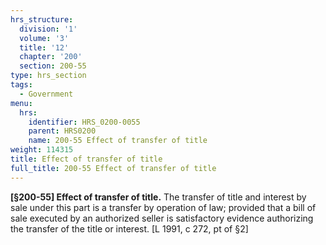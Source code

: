 ```yaml
---
hrs_structure:
  division: '1'
  volume: '3'
  title: '12'
  chapter: '200'
  section: 200-55
type: hrs_section
tags:
  - Government
menu:
  hrs:
    identifier: HRS_0200-0055
    parent: HRS0200
    name: 200-55 Effect of transfer of title
weight: 114315
title: Effect of transfer of title
full_title: 200-55 Effect of transfer of title
---
```

**[§200-55] Effect of transfer of title.** The transfer of title and interest by sale under this part is a transfer by operation of law; provided that a bill of sale executed by an authorized seller is satisfactory evidence authorizing the transfer of the title or interest. [L 1991, c 272, pt of §2]